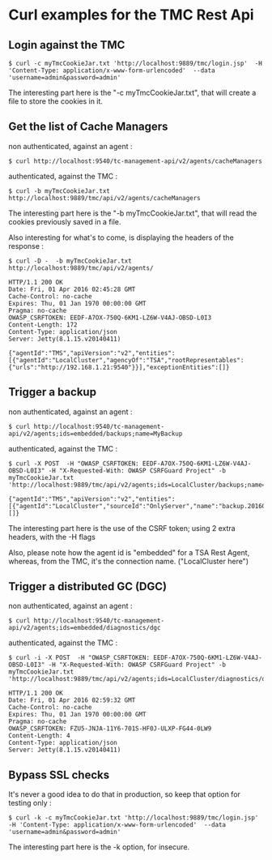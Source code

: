 Curl examples for the TMC Rest Api
==================================

Login against the TMC
-----------------
    $ curl -c myTmcCookieJar.txt 'http://localhost:9889/tmc/login.jsp'  -H 'Content-Type: application/x-www-form-urlencoded'  --data 'username=admin&password=admin'

The interesting part here is the "-c myTmcCookieJar.txt", that will create a file to store the cookies in it.

Get the list of Cache Managers
------------------------------

non authenticated, against an agent :

    $ curl http://localhost:9540/tc-management-api/v2/agents/cacheManagers

authenticated, against the TMC :

    $ curl -b myTmcCookieJar.txt http://localhost:9889/tmc/api/v2/agents/cacheManagers

The interesting part here is the "-b myTmcCookieJar.txt", that will read the cookies previously saved in a file.

Also interesting for what's to come, is displaying the headers of the response :


    $ curl -D -  -b myTmcCookieJar.txt  http://localhost:9889/tmc/api/v2/agents/

    HTTP/1.1 200 OK
    Date: Fri, 01 Apr 2016 02:45:28 GMT
    Cache-Control: no-cache
    Expires: Thu, 01 Jan 1970 00:00:00 GMT
    Pragma: no-cache
    OWASP_CSRFTOKEN: EEDF-A7OX-750Q-6KM1-LZ6W-V4AJ-OBSD-L0I3
    Content-Length: 172
    Content-Type: application/json
    Server: Jetty(8.1.15.v20140411)

    {"agentId":"TMS","apiVersion":"v2","entities":[{"agentId":"LocalCluster","agencyOf":"TSA","rootRepresentables":{"urls":"http://192.168.1.21:9540"}}],"exceptionEntities":[]}


Trigger a backup
-------------

non authenticated, against an agent :

    $ curl http://localhost:9540/tc-management-api/v2/agents;ids=embedded/backups;name=MyBackup

authenticated, against the TMC :

    $ curl -X POST  -H "OWASP_CSRFTOKEN: EEDF-A7OX-750Q-6KM1-LZ6W-V4AJ-OBSD-L0I3" -H "X-Requested-With: OWASP CSRFGuard Project" -b myTmcCookieJar.txt 'http://localhost:9889/tmc/api/v2/agents;ids=LocalCluster/backups;name=MyBackup'

    {"agentId":"TMS","apiVersion":"v2","entities":[{"agentId":"LocalCluster","sourceId":"OnlyServer","name":"backup.20160331.225335","status":"RUNNING","error":null}],"exceptionEntities":[]}

The interesting part here is the use of the CSRF token; using 2 extra headers, with the -H flags

Also, please note how the agent id is "embedded" for a TSA Rest Agent, whereas, from the TMC, it's the connection name. ("LocalCluster here")

Trigger a distributed GC (DGC)
------------------------------

non authenticated, against an agent :

    $ curl http://localhost:9540/tc-management-api/v2/agents;ids=embedded/diagnostics/dgc

authenticated, against the TMC :

    $ curl -i -X POST  -H "OWASP_CSRFTOKEN: EEDF-A7OX-750Q-6KM1-LZ6W-V4AJ-OBSD-L0I3" -H "X-Requested-With: OWASP CSRFGuard Project" -b myTmcCookieJar.txt 'http://localhost:9889/tmc/api/v2/agents;ids=LocalCluster/diagnostics/dgc'

    HTTP/1.1 200 OK
    Date: Fri, 01 Apr 2016 02:59:32 GMT
    Cache-Control: no-cache
    Expires: Thu, 01 Jan 1970 00:00:00 GMT
    Pragma: no-cache
    OWASP_CSRFTOKEN: FZU5-JNJA-11Y6-701S-HF0J-ULXP-FG44-0LW9
    Content-Length: 4
    Content-Type: application/json
    Server: Jetty(8.1.15.v20140411)

Bypass SSL checks
-----------------

It's never a good idea to do that in production, so keep that option for testing only :


    $ curl -k -c myTmcCookieJar.txt 'http://localhost:9889/tmc/login.jsp'  -H 'Content-Type: application/x-www-form-urlencoded'  --data 'username=admin&password=admin'

The interesting part here is the -k option, for insecure.